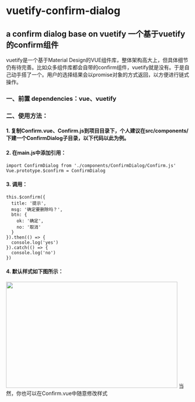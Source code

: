 # vuetify-confirm-dialog

## a confirm dialog base on vuetify 一个基于vuetify的confirm组件

vuetify是一个基于Material Design的VUE组件库，整体架构高大上，但具体细节仍有待完善。比如众多组件库都会自带的confirm组件，vuetify就是没有。于是自己动手搭了一个。用户的选择结果会以promise对象的方式返回，以方便进行链式操作。

### 一、前置 dependencies：vue、vuetify

### 二、使用方法：
#### 1. 复制Confirm.vue、Confirm.js到项目目录下，个人建议在src/components/下建一个ConfirmDialog子目录，以下代码以此为例。
#### 2. 在main.js中添加引用：
    import ConfirmDialog from './components/ConfirmDialog/Confirm.js'
    Vue.prototype.$confirm = ConfirmDialog
#### 3. 调用：
    this.$confirm({
      title: '提示',
      msg: '确定要删除吗？',
      btn: {
        ok: '确定',
        no: '取消'
      }
    }).then(() => {
      console.log('yes')
    }).catch(() => {
      console.log('no')
    })
#### 4. 默认样式如下图所示：
<img src="http://sulingyu.cn/wp-content/uploads/2019/03/confirm样式.jpg" alt="" width="469" height="290" class="aligncenter size-full wp-image-7350" />
当然，你也可以在Confirm.vue中随意修改样式
